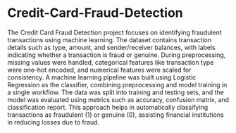 # Credit-Card-Fraud-Detection
The Credit Card Fraud Detection project focuses on identifying fraudulent transactions using machine learning. The dataset contains transaction details such as type, amount, and sender/receiver balances, with labels indicating whether a transaction is fraud or genuine. During preprocessing, missing values were handled, categorical features like transaction type were one-hot encoded, and numerical features were scaled for consistency. A machine learning pipeline was built using Logistic Regression as the classifier, combining preprocessing and model training in a single workflow. The data was split into training and testing sets, and the model was evaluated using metrics such as accuracy, confusion matrix, and classification report. This approach helps in automatically classifying transactions as fraudulent (1) or genuine (0), assisting financial institutions in reducing losses due to fraud.
